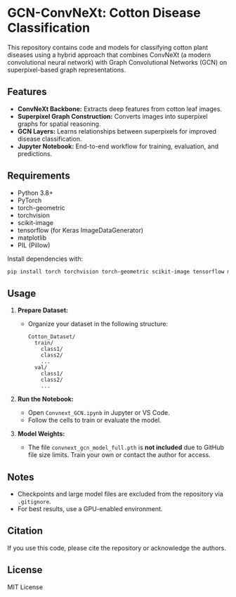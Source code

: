 # GCN-ConvNeXt: Cotton Disease Classification

This repository contains code and models for classifying cotton plant diseases using a hybrid approach that combines ConvNeXt (a modern convolutional neural network) with Graph Convolutional Networks (GCN) on superpixel-based graph representations.

## Features
- **ConvNeXt Backbone:** Extracts deep features from cotton leaf images.
- **Superpixel Graph Construction:** Converts images into superpixel graphs for spatial reasoning.
- **GCN Layers:** Learns relationships between superpixels for improved disease classification.
- **Jupyter Notebook:** End-to-end workflow for training, evaluation, and predictions.

## Requirements
- Python 3.8+
- PyTorch
- torch-geometric
- torchvision
- scikit-image
- tensorflow (for Keras ImageDataGenerator)
- matplotlib
- PIL (Pillow)

Install dependencies with:
```sh
pip install torch torchvision torch-geometric scikit-image tensorflow matplotlib pillow
```

## Usage
1. **Prepare Dataset:**
   - Organize your dataset in the following structure:
     ```
     Cotton_Dataset/
       train/
         class1/
         class2/
         ...
       val/
         class1/
         class2/
         ...
     ```
2. **Run the Notebook:**
   - Open `Convnext_GCN.ipynb` in Jupyter or VS Code.
   - Follow the cells to train or evaluate the model.

3. **Model Weights:**
   - The file `convnext_gcn_model_full.pth` is **not included** due to GitHub file size limits. Train your own or contact the author for access.

## Notes
- Checkpoints and large model files are excluded from the repository via `.gitignore`.
- For best results, use a GPU-enabled environment.

## Citation
If you use this code, please cite the repository or acknowledge the authors.

## License
MIT License
